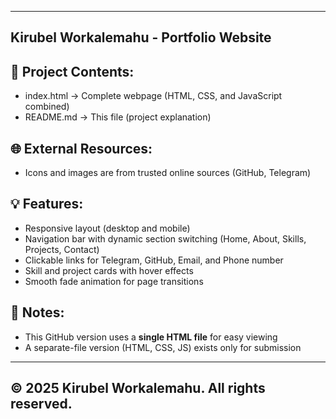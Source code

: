 --------------------------------------------
Kirubel Workalemahu - Portfolio Website
--------------------------------------------

📁 Project Contents:
--------------------
- index.html → Complete webpage (HTML, CSS, and JavaScript combined)
- README.md  → This file (project explanation)

🌐 External Resources:
----------------------
- Icons and images are from trusted online sources 
  (GitHub, Telegram)

💡 Features:
-------------
- Responsive layout (desktop and mobile)
- Navigation bar with dynamic section switching (Home, About, Skills, Projects, Contact)
- Clickable links for Telegram, GitHub, Email, and Phone number
- Skill and project cards with hover effects
- Smooth fade animation for page transitions

📌 Notes:
----------
- This GitHub version uses a **single HTML file** for easy viewing
- A separate-file version (HTML, CSS, JS) exists only for submission

--------------------------------------------
© 2025 Kirubel Workalemahu. All rights reserved.
--------------------------------------------
